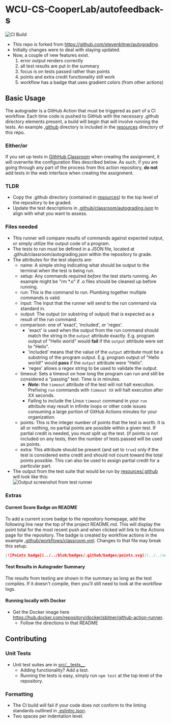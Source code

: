 # WCU-CS-CooperLab/autofeedback-s
![CI Build](https://github.com/stevenbitner/autograding/actions/workflows/ci.yml/badge.svg)

- This repo is forked from https://github.com/stevenbitner/autograding.
- Initially changes were to deal with staying updated.
- Now, a couple of new features exist.
    1. error output renders correctly 
	2. all test results are put in the summary
	3. focus is on tests passed rather than points
	4. points and extra credit functionality still work
	5. workflow has a badge that uses gradient colors (from other actions)

## Basic Usage
The autograder is a GitHub Action that must be triggered as part of a CI workflow.
Each time code is pushed to GitHub with the necessary .github directory elements present, a build will begin that will involve running the tests.
An example [.github](resources/.github) directory is included in the [resources](resources) directory of this repo.

### Either/or
If you set up tests in [GithHub Classroom](https://classroom.github.com) when creating the assignment, it will overwrite the configuration files described below.
As such, if you are going through any part of the process from this action repository, **do not** add tests in the web interface when creating the assignment.

### TLDR
- Copy the .github directory (contained in [resources](resources)) to the top level of the repository to be graded.
- Update the test descriptions in [.github/classroom/autograding.json](resources/.github/classroom/autograding.json) to align with what you want to assess.


### Files needed
- This runner will compare results of commands against expected output, or simply utilize the output code of a program.
- The tests to run must be defined in a JSON file, located at .github/classroom/autograding.json within the repository to grade.
- The attributes for the test objects are:
	- name: A simple string indicating what should be output to the terminal when the test is being run.
	- setup: Any commands required _before_ the test starts running. An example might be "rm *.o" if .o files should be cleaned up before running.
	- run: This is the command to run. Plumbing together multiple commands is valid.
	- input: The input that the runner will send to the run command via standard in.
	- output: The output (or substring of output) that is expected as a result of the run command.
	- comparison: one of 'exact', 'included', or 'regex'.
		- 'exact' is used when the output from the run command should match the string in the `output` attribute exactly. E.g. program output of "Hello world" would **fail** if the `output` attribute were set to "Hello". 
		- 'included' means that the value of the `output` attribute must be a substring of the program output. E.g. program output of "Hello world!" would **pass** if the `output` attribute were "Hello".
		- 'regex' allows a regex string to be used to validate the output.
	- timeout: Sets a timeout on how long the program can run and still be considered a "passing" test. Time is in minutes.
		- ***Note:*** the `timeout` attribute of the test will not halt execution. Prefixing `run` commands with `timeout XX` will halt execution after XX seconds.
		- Failing to include the Linux `timeout` command in your `run` attribute may result in infinite loops or other code issues consuming a large portion of GitHub Actions minutes for your organization.
	- points: This is the integer number of points that the test is worth. It is all or nothing, no partial points are possible within a given test. If partial credit is needed, you must split up the test. (if points is not included on any tests, then the number of tests passed will be used as points.
	- extra: This attribute should be present (and set to `true`) only if the test is considered extra credit and should not count toward the total points possible. This can also be used to assign partial credit for a particular part.
- The output from the test suite that would be run by [resources/.github](resources/.github) will look like this:\
![Output screenshot from test runner](resources/runner-output.png)

### Extras
#### Current Score Badge on README
To add a current score badge to the repository homepage, add the following line near the top of the project README.md.
This will display the point total for the most recent push and when clicked will link to the Actions page for the repository.
The badge is created by workflow actions in the example [.github/workflows/classroom.yml](resources/.github/workflows/classroom.yml).
Changes to that file may break this setup.
```md
[![Points badge](../../blob/badges/.github/badges/points.svg)](../../actions)
```

#### Test Results in Autograder Summary
The results from testing are shown in the summary as long as the test compiles. If it doesn't compile, then you'll still need to look at the workflow logs.

#### Running locally with Docker
- Get the Docker image here https://hub.docker.com/repository/docker/sbitner/github-action-runner. 
	- Follow the directions in that README

## Contributing
### Unit Tests
- Unit test suites are in [src/\_\_tests\_\_](src/__tests__).
	- Adding functionality? Add a test.
	- Running the tests is easy, simply run `npm test` at the top level of the repository.

### Formatting
- The CI build will fail if your code does not conform to the linting standards outlined in [.eslintrc.json](.eslintrc.json).
- Two spaces per indentation level.
